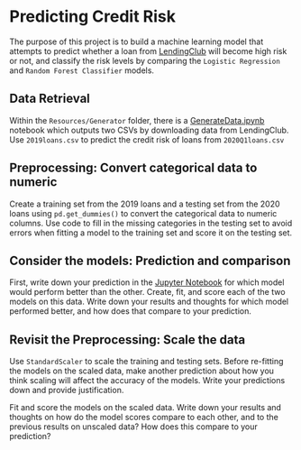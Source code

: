 # Predicting Credit Risk
The purpose of this project is to build a machine learning model that attempts to predict whether a loan from [LendingClub](https://en.wikipedia.org/wiki/LendingClub) will become high risk or not, and classify the risk levels by comparing the `Logistic Regression` and `Random Forest Classifier` models.

## Data Retrieval
Within the `Resources/Generator` folder, there is a [GenerateData.ipynb](https://github.com/toshitorihara/Supervised-ML-Challenge/blob/main/Resources/Generator/GenerateData.ipynb) notebook which outputs two CSVs by downloading data from LendingClub. Use `2019loans.csv` to predict the credit risk of loans from `2020Q1loans.csv`

## Preprocessing: Convert categorical data to numeric
Create a training set from the 2019 loans and a testing set from the 2020 loans using `pd.get_dummies()` to convert the categorical data to numeric columns. Use code to fill in the missing categories in the testing set to avoid errors when fitting a model to the training set and score it on the testing set.

## Consider the models: Prediction and comparison
First, write down your prediction in the [Jupyter Notebook](https://github.com/toshitorihara/Supervised-ML-Challenge/blob/main/Resources/Generator/GenerateData.ipynb) for which model would perform better than the other. Create, fit, and score each of the two models on this data. Write down your results and thoughts for which model performed better, and how does that compare to your prediction.

## Revisit the Preprocessing: Scale the data
Use `StandardScaler` to scale the training and testing sets. Before re-fitting the models on the scaled data, make another prediction about how you think scaling will affect the accuracy of the models. Write your predictions down and provide justification.<p>

Fit and score the models on the scaled data. Write down your results and thoughts on how do the model scores compare to each other, and to the previous results on unscaled data? How does this compare to your prediction? 
